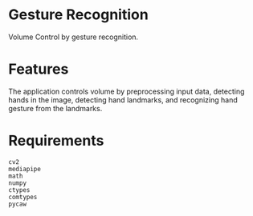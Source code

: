 # Gesture Recognition
Volume Control by gesture recognition.
# Features
The application controls volume by preprocessing input data, detecting hands in the image, detecting hand landmarks, and recognizing hand gesture from the landmarks.
# Requirements
```
cv2
mediapipe
math
numpy
ctypes
comtypes
pycaw
```
